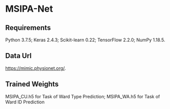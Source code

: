 # MSIPA-Net
## Requirements

Python 3.7.5; Keras 2.4.3; Scikit-learn 0.22; TensorFlow 2.2.0; NumPy 1.18.5.

## Data Url
https://mimic.physionet.org/. 

## Trained Weights
MSIPA_CU.h5 for Task of Ward Type Prediction; 
MSIPA_WA.h5 for Task of Ward ID Prediction
